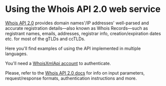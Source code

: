 # Using the Whois API 2.0 web service

[Whois API 2.0](https://whoisapi.whoisxmlapi.com/) provides domain
names'/IP addresses' well-parsed and accurate registration
details—also known as Whois Records—such as registrant names, emails,
addresses, registrar info, creation/expiration dates etc. for most of the
gTLDs and ccTLDs.

Here you'll find examples of using the API implemented in multiple languages.

You'll need a
[WhoisXmlApi account](https://whoisapi.whoisxmlapi.com/signup) to
authenticate.

Please, refer to the
[Whois API 2.0 docs](https://whoisapi.whoisxmlapi.com/docs) for info on input
parameters, request/response formats, authentication instructions and more.